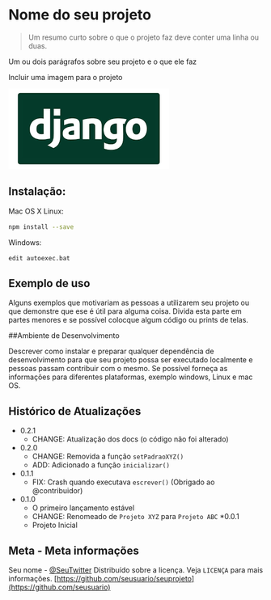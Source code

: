 # Nome do seu projeto
>Um resumo curto sobre o que o projeto faz
deve conter uma linha ou duas.

Um ou dois parágrafos sobre seu projeto e o que ele faz

Incluir uma imagem para o projeto

![](django.jpg)

## Instalação:

Mac OS X Linux:

```sh
npm install --save
```

Windows:

```bat
edit autoexec.bat
```

## Exemplo de uso

Alguns exemplos que motivariam as pessoas a utilizarem
seu projeto ou que demonstre que ese é útil para alguma
coisa. Divida esta parte em partes menores e se possível
colocque algum código ou prints de telas.

##Ambiente de Desenvolvimento

Descrever como instalar e preparar qualquer
dependência de desenvolvimento para que seu projeto
possa ser executado localmente e pessoas passam
contribuir com o mesmo. Se possível forneça as 
informações para diferentes plataformas, exemplo windows, Linux e mac OS.

## Histórico de Atualizações

* 0.2.1
    * CHANGE: Atualização dos docs (o código não foi alterado)
* 0.2.0
    * CHANGE: Removida a função `setPadraoXYZ()`
    * ADD: Adicionado a função `inicializar()`
* 0.1.1
    * FIX: Crash quando executava `escrever()` (Obrigado ao @contribuidor)
* 0.1.0
    * O primeiro lançamento estável
    * CHANGE: Renomeado de `Projeto XYZ` para `Projeto ABC`
*0.0.1
    * Projeto Inicial

## Meta - Meta informações

Seu nome - [@SeuTwitter](https://twiter.com/seutwitter)
Distribuído sobre a licença. Veja `LICENÇA` para mais informações.
[https://github.com/seusuario/seuprojeto](https://github.com/seusuario)
